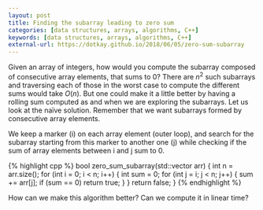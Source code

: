 ```yaml
---
layout: post
title: Finding the subarray leading to zero sum
categories: [data structures, arrays, algorithms, C++]
keywords: [data structures, arrays, algorithms, C++]
external-url: https://dotkay.github.io/2018/06/05/zero-sum-subarray
---
```


Given an array of integers, how would you compute the subarray composed of consecutive array elements, that sums to 0? There are $n^2$ such subarrays and traversing each of those in the worst case to compute the different sums would take $O(n)$. But one could make it a little better by having a rolling sum computed as and when we are exploring the subarrays. Let us look at the naïve solution. Remember that we want subarrays formed by consecutive array elements. 

We keep a marker (i) on each array element (outer loop), and search for the subarray starting from this marker to another one (j) while checking if the sum of array elements between i and j sum to 0. 

{% highlight cpp %}
bool zero_sum_subarray(std::vector<int> arr)
{
  int n = arr.size();
  for (int i = 0; i < n; i++)
  {
    int sum = 0;
    for (int j = i; j < n; j++)
    {
      sum += arr[j];
      if (sum == 0)
        return true;
    }
  }
  return false;
}
{% endhighlight %}

How can we make this algorithm better? Can we compute it in linear time?
